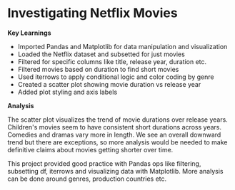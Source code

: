 # Investigating Netflix Movies 

**Key Learnings**

- Imported Pandas and Matplotlib for data manipulation and visualization
- Loaded the Netflix dataset and subsetted for just movies 
- Filtered for specific columns like title, release year, duration etc. 
- Filtered movies based on duration to find short movies
- Used iterrows to apply conditional logic and color coding by genre
- Created a scatter plot showing movie duration vs release year
- Added plot styling and axis labels

**Analysis**

The scatter plot visualizes the trend of movie durations over release years. Children's movies seem to have consistent short durations across years. Comedies and dramas vary more in length. We see an overall downward trend but there are exceptions, so more analysis would be needed to make definitive claims about movies getting shorter over time.

This project provided good practice with Pandas ops like filtering, subsetting df, iterrows and visualizing data with Matplotlib. More analysis can be done around genres, production countries etc. 
